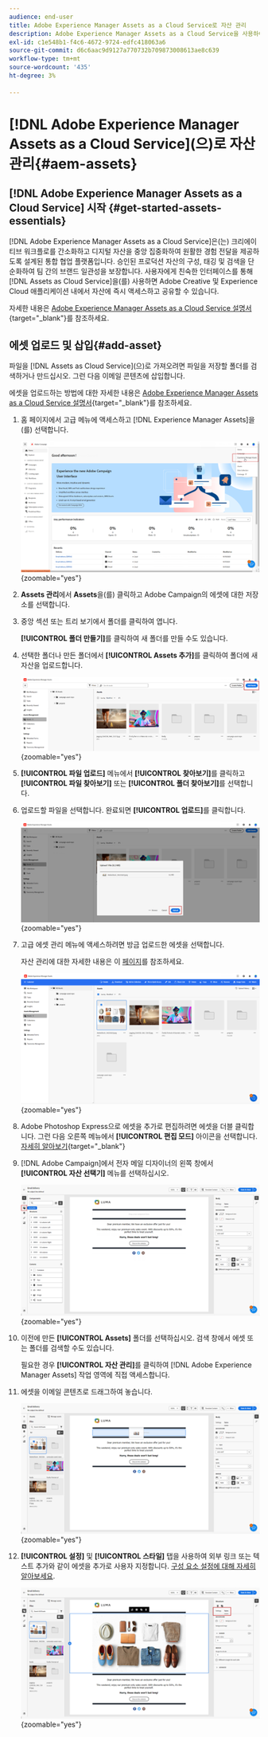 ```yaml
---
audience: end-user
title: Adobe Experience Manager Assets as a Cloud Service로 자산 관리
description: Adobe Experience Manager Assets as a Cloud Service을 사용하여 에셋을 관리하는 방법 알아보기
exl-id: c1e548b1-f4c6-4672-9724-edfc418063a6
source-git-commit: d6c6aac9d9127a770732b709873008613ae8c639
workflow-type: tm+mt
source-wordcount: '435'
ht-degree: 3%

---
```


# [!DNL Adobe Experience Manager Assets as a Cloud Service]&#x200B;(으)로 자산 관리{#aem-assets}

## [!DNL Adobe Experience Manager Assets as a Cloud Service] 시작 {#get-started-assets-essentials}

[!DNL Adobe Experience Manager Assets as a Cloud Service]은(는) 크리에이티브 워크플로를 간소화하고 디지털 자산을 중앙 집중화하여 원활한 경험 전달을 제공하도록 설계된 통합 협업 플랫폼입니다. 승인된 프로덕션 자산의 구성, 태깅 및 검색을 단순화하여 팀 간의 브랜드 일관성을 보장합니다. 사용자에게 친숙한 인터페이스를 통해 [!DNL Assets as Cloud Service]을(를) 사용하면 Adobe Creative 및 Experience Cloud 애플리케이션 내에서 자산에 즉시 액세스하고 공유할 수 있습니다.

자세한 내용은 [Adobe Experience Manager Assets as a Cloud Service 설명서](https://experienceleague.adobe.com/docs/experience-manager-cloud-service/content/assets/home.html){target="_blank"}를 참조하세요.

## 에셋 업로드 및 삽입{#add-asset}

파일을 [!DNL Assets as Cloud Service]&#x200B;(으)로 가져오려면 파일을 저장할 폴더를 검색하거나 만드십시오. 그런 다음 이메일 콘텐츠에 삽입합니다.

에셋을 업로드하는 방법에 대한 자세한 내용은 [Adobe Experience Manager Assets as a Cloud Service 설명서](https://experienceleague.adobe.com/docs/experience-manager-cloud-service/content/assets/assets-view/add-delete-assets-view.html){target="_blank"}를 참조하세요.

1. 홈 페이지에서 고급 메뉴에 액세스하고 [!DNL Experience Manager Assets]을(를) 선택합니다.

   ![Adobe Experience Manager Assets의 고급 메뉴를 보여 주는 스크린샷](assets/assets_1.png){zoomable="yes"}

1. **Assets 관리**&#x200B;에서 **Assets**&#x200B;을(를) 클릭하고 Adobe Campaign의 에셋에 대한 저장소를 선택합니다.

1. 중앙 섹션 또는 트리 보기에서 폴더를 클릭하여 엽니다.

   **[!UICONTROL 폴더 만들기]**&#x200B;를 클릭하여 새 폴더를 만들 수도 있습니다.

1. 선택한 폴더나 만든 폴더에서 **[!UICONTROL Assets 추가]**&#x200B;를 클릭하여 폴더에 새 자산을 업로드합니다.

   ![Adobe Experience Manager Assets에서 Assets 추가 옵션을 보여 주는 스크린샷](assets/assets_2.png){zoomable="yes"}

1. **[!UICONTROL 파일 업로드]** 메뉴에서 **[!UICONTROL 찾아보기]**&#x200B;를 클릭하고 **[!UICONTROL 파일 찾아보기]** 또는 **[!UICONTROL 폴더 찾아보기]**&#x200B;를 선택합니다.

1. 업로드할 파일을 선택합니다. 완료되면 **[!UICONTROL 업로드]**&#x200B;를 클릭합니다.

   ![Adobe Experience Manager Assets에서 파일 업로드 프로세스를 보여 주는 스크린샷](assets/assets_3.png){zoomable="yes"}

1. 고급 에셋 관리 메뉴에 액세스하려면 방금 업로드한 에셋을 선택합니다.

   자산 관리에 대한 자세한 내용은 이 [페이지](https://experienceleague.adobe.com/docs/experience-manager-cloud-service/content/assets/assets-view/manage-organize-assets-view.html)를 참조하세요.

   ![Adobe Experience Manager Assets의 고급 에셋 관리 메뉴를 보여 주는 스크린샷](assets/assets_4.png){zoomable="yes"}

1. Adobe Photoshop Express으로 에셋을 추가로 편집하려면 에셋을 더블 클릭합니다. 그런 다음 오른쪽 메뉴에서 **[!UICONTROL 편집 모드]** 아이콘을 선택합니다. [자세히 알아보기](https://experienceleague.adobe.com/docs/experience-manager-cloud-service/content/assets/assets-view/edit-images-assets-view.html#edit-using-express){target="_blank"}

1. [!DNL Adobe Campaign]에서 전자 메일 디자이너의 왼쪽 창에서 **[!UICONTROL 자산 선택기]** 메뉴를 선택하십시오.

   ![Adobe Campaign에서 자산 선택기 메뉴를 표시하는 스크린샷](assets/assets_6.png){zoomable="yes"}

1. 이전에 만든 **[!UICONTROL Assets]** 폴더를 선택하십시오. 검색 창에서 에셋 또는 폴더를 검색할 수도 있습니다.

   필요한 경우 **[!UICONTROL 자산 관리]**&#x200B;를 클릭하여 [!DNL Adobe Experience Manager Assets] 작업 영역에 직접 액세스합니다.

1. 에셋을 이메일 콘텐츠로 드래그하여 놓습니다.

   ![Adobe Campaign의 자산에 대한 드래그 앤 드롭 기능을 보여 주는 스크린샷](assets/assets_5.png){zoomable="yes"}

1. **[!UICONTROL 설정]** 및 **[!UICONTROL 스타일]** 탭을 사용하여 외부 링크 또는 텍스트 추가와 같이 에셋을 추가로 사용자 지정합니다. [구성 요소 설정에 대해 자세히 알아보세요](../email/content-components.md).

   ![Adobe Campaign에서 에셋 사용자 지정 옵션을 보여 주는 스크린샷](assets/assets_7.png){zoomable="yes"}